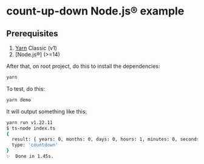 # count-up-down Node.js® example

## Prerequisites

1. [Yarn](https://yarnpkg.com/) Classic (v1)
2. [Node.js®] (>=14)

After that, on root project, do this to install the dependencies:

```bash
yarn
```

To test, do this:

```bash
yarn demo
```

It will output something like this:

```bash
yarn run v1.22.11
$ ts-node index.ts
{
  result: { years: 0, months: 0, days: 0, hours: 1, minutes: 0, seconds: 0 },
  type: 'countdown'
}
✨  Done in 1.45s.
```

